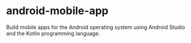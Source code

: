 # android-mobile-app
 Build mobile apps for the Android operating system using Android Studio and the Kotlin programming language.

